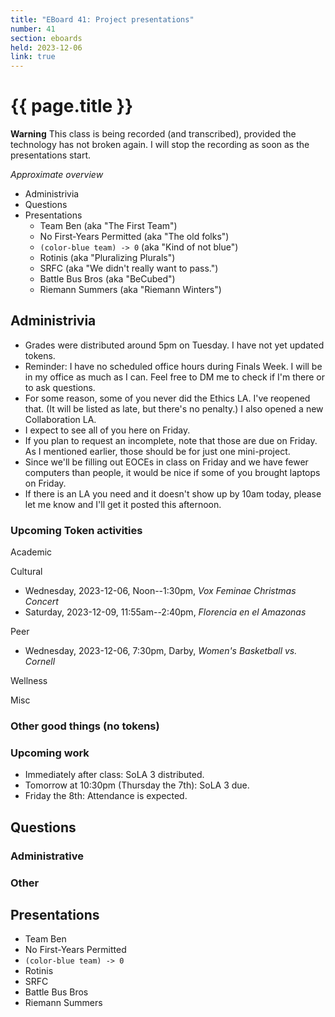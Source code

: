 ```yaml
---
title: "EBoard 41: Project presentations"
number: 41
section: eboards
held: 2023-12-06
link: true
---
```

# {{ page.title }}

**Warning** This class is being recorded (and transcribed), provided the technology has not broken again. I will stop the recording as soon as the presentations start.

_Approximate overview_

* Administrivia
* Questions
* Presentations
    * Team Ben (aka "The First Team")
    * No First-Years Permitted (aka "The old folks")
    * `(color-blue team) -> 0` (aka "Kind of not blue")
    * Rotinis (aka "Pluralizing Plurals")
    * SRFC (aka "We didn't really want to pass.")
    * Battle Bus Bros (aka "BeCubed")
    * Riemann Summers (aka "Riemann Winters")

Administrivia
-------------

* Grades were distributed around 5pm on Tuesday. I have not yet updated
  tokens.
* Reminder: I have no scheduled office hours during Finals Week. I will 
  be in my office as much as I can. Feel free to DM me to check if I'm 
  there or to ask questions.
* For some reason, some of you never did the Ethics LA. I've reopened that.
  (It will be listed as late, but there's no penalty.)  I also opened a
  new Collaboration LA.
* I expect to see all of you here on Friday.
* If you plan to request an incomplete, note that those are due on 
  Friday. As I mentioned earlier, those should be for just one mini-project.
* Since we'll be filling out EOCEs in class on Friday and we have fewer
  computers than people, it would be nice if some of you brought laptops
  on Friday.
* If there is an LA you need and it doesn't show up by 10am today, please
  let me know and I'll get it posted this afternoon.

### Upcoming Token activities

Academic

Cultural

* Wednesday, 2023-12-06, Noon--1:30pm, _Vox Feminae Christmas Concert_
* Saturday, 2023-12-09, 11:55am--2:40pm, _Florencia en el Amazonas_

Peer

* Wednesday, 2023-12-06, 7:30pm, Darby, _Women's Basketball vs. Cornell_

Wellness

Misc

### Other good things (no tokens)

### Upcoming work

* Immediately after class: SoLA 3 distributed.
* Tomorrow at 10:30pm (Thursday the 7th): SoLA 3 due.
* Friday the 8th: Attendance is expected.

Questions
---------

### Administrative

### Other

Presentations
-------------

* Team Ben
* No First-Years Permitted
* `(color-blue team) -> 0`
* Rotinis
* SRFC
* Battle Bus Bros
* Riemann Summers
